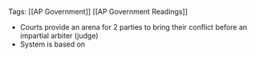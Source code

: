 Tags: [[AP Government]] [[AP Government Readings]]

- Courts provide an arena for 2 parties to bring their conflict before an impartial arbiter (judge)
- System is based on 